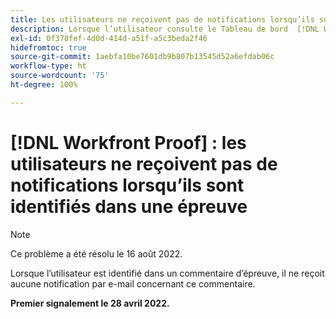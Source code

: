 ```yaml
---
title: Les utilisateurs ne reçoivent pas de notifications lorsqu’ils sont identifiés dans une épreuve
description: Lorsque l’utilisateur consulte le Tableau de bord  [!DNL Workfront]  Proof, les [!UICONTROL Épreuves à gérer] et les [!UICONTROL Épreuves en attente de rapports de décision] indiquent qu’il y a 0 rapport dans les différentes catégories (total, dans les délais, etc.).
exl-id: 0f378fef-4d0d-414d-a51f-a5c3beda2f46
hidefromtoc: true
source-git-commit: 1aebfa10be7601db9b807b13545d52a6efdab06c
workflow-type: ht
source-wordcount: '75'
ht-degree: 100%

---
```


# [!DNL Workfront Proof] : les utilisateurs ne reçoivent pas de notifications lorsqu’ils sont identifiés dans une épreuve

>[!NOTE]
>
>Ce problème a été résolu le 16 août 2022.

Lorsque l’utilisateur est identifié dans un commentaire d’épreuve, il ne reçoit aucune notification par e-mail concernant ce commentaire.

**Premier signalement le 28 avril 2022.**
